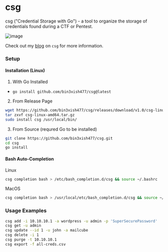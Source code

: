 # csg
csg ("Credential Storage with Go") - a tool to organize the storage of credentials found during a CTF or Pentest.

![image](https://user-images.githubusercontent.com/44281620/144725235-a6d945b7-f225-49d5-815f-a3ef5921188f.png)

Check out my [blog](https://bin3xish477.medium.com/csg-credential-storage-for-ctf-pentests-e12d48383c8f) on `csg`  for more information.

### Setup

#### Installation (Linux)

1. With Go Installed
  - `go install github.com/bin3xish477/csg@latest`
2. From Release Page
  ```bash
  wget https://github.com/bin3xish477/csg/releases/download/v1.0/csg-linux-amd64.tar.gz
  tar zxvf csg-linux-amd64.tar.gz 
  sudo install csg /usr/local/bin/
  ```
3. From Source (requred Go to be installed)
  ```bash
  git clone https://github.com/bin3xish477/csg.git
  cd csg
  go install

  ```

#### Bash Auto-Completion 

Linux

```bash
csg completion bash > /etc/bash_completion.d/csg && source ~/.bashrc
```

MacOS

```bash
csg completion bash > /usr/local/etc/bash_completion.d/csg && source ~/.bashrc
```

### Usage Examples

```bash
csg add -i 10.10.10.1 -a wordpress -u admin -p 'SuperSecurePassword'
csg get -u admin
csg update --id 1 -u john -a mailcube
csg delete -i 1
csg purge -t 10.10.10.1
csg export -f all-creds.csv
```

